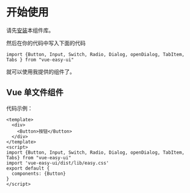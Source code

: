 # 开始使用
请先[安装](#/doc/install)本组件库。

然后在你的代码中写入下面的代码

```
import {Button, Input, Switch, Radio, Dialog, openDialog, TabItem,  Tabs } from "vue-easy-ui"
```

就可以使用我提供的组件了。

## Vue 单文件组件

代码示例：

```
<template>
  <div>
    <Button>按钮</Button>
  </div>
</template>
<script>
import {Button, Input, Switch, Radio, Dialog, openDialog, TabItem,  Tabs} from "vue-easy-ui"
import 'vue-easy-ui/dist/lib/easy.css'
export default {
  components: {Button}
}
</script>
```
